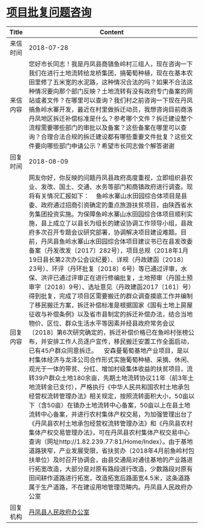 # [项目批复问题咨询](http://www.shangluo.gov.cn/zmhd/ldxxxx.jsp?urltype=leadermail.LeaderMailContentUrl&wbtreeid=1112&leadermailid=4840)

| Title |                                                                                                                                                                                                                                                                                                                                                                                                                                                                                                           Content                                                                                                                                                                                                                                                                                                                                                                                                                                                                                                           |
|:-----:|-----------------------------------------------------------------------------------------------------------------------------------------------------------------------------------------------------------------------------------------------------------------------------------------------------------------------------------------------------------------------------------------------------------------------------------------------------------------------------------------------------------------------------------------------------------------------------------------------------------------------------------------------------------------------------------------------------------------------------------------------------------------------------------------------------------------------------------------------------------------------------------------------------------------------------------------------------------------------------------------------------------------------------|
| 来信时间  | 2018-07-28                                                                                                                                                                                                                                                                                                                                                                                                                                                                                                                                                                                                                                                                                                                                                                                                                                                                                                                                                                                                                  |
| 来信内容  | 您好市长同志！我是丹凤县商镇鱼岭村三组人，现在咨询一下我们在进行土地流转给龙桥集团，搞葡萄种植，现在在基本农田里修了五米宽的水泥路，这种情况合法的吗？如果不合法这种情况要向那个部门反映？土地流转有没有政府专门备案的网站或者文件？在哪里可以查询？我们村之前咨询一下现在丹凤搞鱼岭水寨开发，最近在村里做拆迁动员，我想咨询目前商洛丹凤地区拆迁补偿标准是什么？参考哪个文件？拆迁建设整个流程需要哪些部门的审批以及备案？这些备案在哪里可以查询？合理合法合规的拆迁建设都有哪些重要文件批复？这些文件要向哪些部门申请公示？希望市长同志做个解答谢谢                                                                                                                                                                                                                                                                                                                                                                                                                                                                                                                                                                                                                                                                                                                                                  |
| 回复时间  | 2018-08-09                                                                                                                                                                                                                                                                                                                                                                                                                                                                                                                                                                                                                                                                                                                                                                                                                                                                                                                                                                                                                  |
| 回复内容  | 网友你好，你反映的问题丹凤县政府高度重视，立即组织县农业、发改、国土、交通、水务等部门和商镇政府进行调查。现将有关情况汇报如下：    鱼岭水寨山水田园综合体项目是县委、政府通过招商引资确定的重点旅游扶贫项目，由陕西省水务集团投资实施。为保障鱼岭水寨山水田园综合体项目顺利实施，县上成立了以县长为组长的建设协调工作领导小组，县政府多次召开专题会议研究部署，协调解决项目建设难题。目前，丹凤县鱼岭水寨山水田园综合体项目建议书已在县发改委备案（丹发改发〔2017〕282号），项目总规（2018年1月19日县长第2次办公会议纪要）、详规（丹政建函〔2018〕23号）、环评（丹环批复〔2018〕6号）等已通过评审，水保、洪评已通过评审正在进行修编批复，土地预审（丹国土预审字〔2018〕9号）、选址意见（丹政建函2017〔161〕号）得到批复，完成了项目区需要搬迁的群众调查摸底工作并编制了移民搬迁方案，拆迁补偿标准是根据国家《国有土地上房屋征收与补偿条例》以及省市县制定的拆迁补偿办法，结合当地物价、区位、群众生活水平等因素并经县政府常务会议〔2018〕第6次研究确定的，拆迁补偿价格已在鱼岭村张榜公布，并安排工作人员逐户宣传，移民搬迁安置工作全面启动，已有45户群众同意拆迁。    安森曼葡萄基地产业项目，是以村集体经济与龙泽公司合作形式实施葡萄种植、采摘、休闲、观光于一体的带贫、分红、增加村级集体收益的扶贫项目，流转39户群众土地180余亩，先期土地流转协议11年（前3年土地流转金已支付），严格执行《中华人民共和国农村土地承包经营权流转管理办法》相关规定，按照流转面积大小，50亩以下（含50亩）在镇办土地流转中心备案，50亩以上在县土地流转中心备案，并进行农村集体产权交易，为加强管理出台了《丹凤县农村土地承包经营权流转管理办法》和《丹凤县农村集体产权交易管理办法》，可在丹凤县农村集体产权交易中心查询（网址http://1.82.239.77:81/Home/Index）。由于基地道路狭窄，产业发展受限，省扶贫办（2018年4月前鱼岭村包扶单位）及时召开协调会，由县交通局对通往基地的产业路进行拓宽改造，大部分是对原有路段进行改造，少数路段对原有田间耕作道路进行拓宽，改造拓宽后路面宽4.5米，这条道路属于生产道路，不在建设用地管理范畴内。丹凤县人民政府办公室 |
| 回复机构  | [丹凤县人民政府办公室](../../category/agencies/丹凤县人民政府办公室.md)                                                                                                                                                                                                                                                                                                                                                                                                                                                                                                                                                                                                                                                                                                                                                                                                                                                                                                                                                                         |
